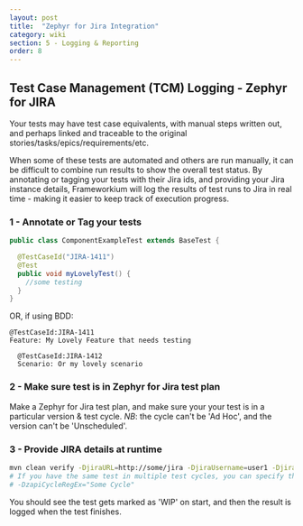```yaml
---
layout: post
title:  "Zephyr for Jira Integration"
category: wiki
section: 5 - Logging & Reporting
order: 8
---
```


## Test Case Management (TCM) Logging - Zephyr for JIRA

Your tests may have test case equivalents, with manual steps written out,
and perhaps linked and traceable to the original stories/tasks/epics/requirements/etc.

When some of these tests are automated and others are run manually, it can be difficult to combine 
run results to show the overall test status.
By annotating or tagging your tests with their Jira ids, and providing your Jira instance details,
Frameworkium will log the results of test runs to Jira in real time - making it easier to keep track of execution progress.

### 1 - Annotate or Tag your tests

```java
public class ComponentExampleTest extends BaseTest {

  @TestCaseId("JIRA-1411")
  @Test
  public void myLovelyTest() {
  	//some testing
  }
}
```

OR, if using BDD:

```
@TestCaseId:JIRA-1411
Feature: My Lovely Feature that needs testing

  @TestCaseId:JIRA-1412
  Scenario: Or my lovely scenario
```

### 2 - Make sure test is in Zephyr for Jira test plan

Make a Zephyr for Jira test plan, and make sure your your test is in a particular version & test cycle.
*NB*: the cycle can't be 'Ad Hoc', and the version can't be 'Unscheduled'.

### 3 - Provide JIRA details at runtime

```bash
mvn clean verify -DjiraURL=http://some/jira -DjiraUsername=user1 -DjiraPassword=pword -DresultVersion="Version 2.14.8"
# If you have the same test in multiple test cycles, you can specify the cycle with:
# -DzapiCycleRegEx="Some Cycle"
```

You should see the test gets marked as 'WIP' on start, and then the result is logged when the test finishes.
